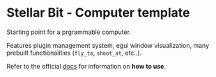 # Stellar Bit - Computer template

Starting point for a prgrammable computer.

Features plugin management system, egui window visualization, many prebuilt functionalities (`fly_to`, `shoot_at`, etc..).

Refer to the official [docs](https://stellar-bit.com/documentation/) for information on **how to use**.




